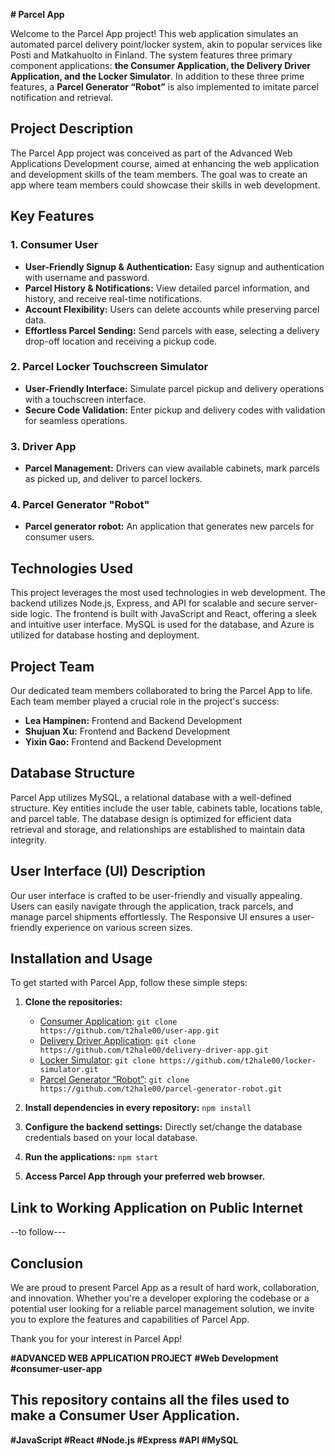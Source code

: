 **# Parcel App**


Welcome to the Parcel App project! This web application simulates an automated parcel delivery point/locker system, akin to popular services like Posti and Matkahuolto in Finland. The system features three primary component applications: **the Consumer Application, the Delivery Driver Application, and the Locker Simulator**. In addition to these three prime features, a **Parcel Generator “Robot”** is also implemented to imitate parcel notification and retrieval.

## Project Description

The Parcel App project was conceived as part of the Advanced Web Applications Development course, aimed at enhancing the web application and development skills of the team members. The goal was to create an app where team members could showcase their skills in web development.

## Key Features

### 1. Consumer User

- **User-Friendly Signup & Authentication:** Easy signup and authentication with username and password.
- **Parcel History & Notifications:** View detailed parcel information, and history, and receive real-time notifications.
- **Account Flexibility:** Users can delete accounts while preserving parcel data.
- **Effortless Parcel Sending:** Send parcels with ease, selecting a delivery drop-off location and receiving a pickup code.

### 2. Parcel Locker Touchscreen Simulator

- **User-Friendly Interface:** Simulate parcel pickup and delivery operations with a touchscreen interface.
- **Secure Code Validation:** Enter pickup and delivery codes with validation for seamless operations.

### 3. Driver App

- **Parcel Management:** Drivers can view available cabinets, mark parcels as picked up, and deliver to parcel lockers.

### 4. Parcel Generator "Robot"
- **Parcel generator robot:** An application that generates new parcels for consumer users. 

## Technologies Used

This project leverages the most used technologies in web development. The backend utilizes Node.js, Express, and API for scalable and secure server-side logic. The frontend is built with JavaScript and React, offering a sleek and intuitive user interface. MySQL is used for the database, and Azure is utilized for database hosting and deployment.

## Project Team

Our dedicated team members collaborated to bring the Parcel App to life. Each team member played a crucial role in the project's success:

- **Lea Hampinen:** Frontend and Backend Development
- **Shujuan Xu:** Frontend and Backend Development
- **Yixin Gao:** Frontend and Backend Development

## Database Structure

Parcel App utilizes MySQL, a relational database with a well-defined structure. Key entities include the user table, cabinets table, locations table, and parcel table. The database design is optimized for efficient data retrieval and storage, and relationships are established to maintain data integrity.

## User Interface (UI) Description

Our user interface is crafted to be user-friendly and visually appealing. Users can easily navigate through the application, track parcels, and manage parcel shipments effortlessly. The Responsive UI ensures a user-friendly experience on various screen sizes.

## Installation and Usage

To get started with Parcel App, follow these simple steps:

1. **Clone the repositories:**
   - [Consumer Application](https://github.com/t2hale00/user-app): `git clone https://github.com/t2hale00/user-app.git`
   - [Delivery Driver Application](https://github.com/t2hale00/delivery-driver-app): `git clone https://github.com/t2hale00/delivery-driver-app.git`
   - [Locker Simulator](https://github.com/t2hale00/locker-simulator): `git clone https://github.com/t2hale00/locker-simulator.git`
   - [Parcel Generator “Robot”](https://github.com/t2hale00/parcel-generator-robot): `git clone https://github.com/t2hale00/parcel-generator-robot.git`

2. **Install dependencies in every repository:** `npm install`

3. **Configure the backend settings:** Directly set/change the database credentials based on your local database.

4. **Run the applications:** `npm start`

5. **Access Parcel App through your preferred web browser.**

## Link to Working Application on Public Internet

--to follow---

## Conclusion

We are proud to present Parcel App as a result of hard work, collaboration, and innovation. Whether you're a developer exploring the codebase or a potential user looking for a reliable parcel management solution, we invite you to explore the features and capabilities of Parcel App.

Thank you for your interest in Parcel App!

**#ADVANCED WEB APPLICATION PROJECT**
**#Web Development**
**#consumer-user-app**

## This repository contains all the files used to make a **Consumer User Application**.


**#JavaScript
#React
#Node.js
#Express
#API
#MySQL**

